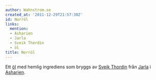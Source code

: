 ```yaml
---
author: Wahnstrom.se
created_at: '2011-12-29T21:57:30Z'
id: Norröl
links:
  mention:
  - Asharien
  - Jarla
  - Sveik Thordin
  - öl
title: Norröl
---
```


Ett [öl] med hemlig ingrediens som bryggs av [Sveik Thordin] från [Jarla] i [Asharien].

  [öl]: öl
  [Sveik Thordin]: Sveik_Thordin
  [Jarla]: Jarla
  [Asharien]: Asharien